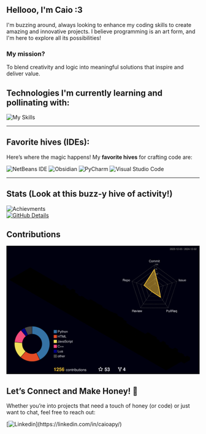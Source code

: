 ## Hellooo, I'm Caio :3  
I'm buzzing around, always looking to enhance my coding skills to create amazing and innovative projects. I believe programming is an art form, and I'm here to explore all its possibilities!  

### My **mission**?  
To blend creativity and logic into meaningful solutions that inspire and deliver value.

## Technologies I'm currently learning and pollinating with:  
![My Skills](https://skillicons.dev/icons?i=py,cpp,java,html,css,js,react,lua,azure,mysql,git)  

---

## Favorite hives (IDEs):  
Here’s where the magic happens! My **favorite hives** for crafting code are:  

![NetBeans IDE](https://img.shields.io/badge/NetBeansIDE-1B6AC6.svg?style=for-the-badge&logo=apache-netbeans-ide&logoColor=white)  ![Obsidian](https://img.shields.io/badge/Obsidian-%23483699.svg?style=for-the-badge&logo=obsidian&logoColor=white)  ![PyCharm](https://img.shields.io/badge/pycharm-143?style=for-the-badge&logo=pycharm&logoColor=black&color=black&labelColor=green)  ![Visual Studio Code](https://img.shields.io/badge/Visual%20Studio%20Code-0078d7.svg?style=for-the-badge&logo=visual-studio-code&logoColor=white)  

---

## Stats (Look at this buzz-y hive of activity!)  
![Achievments](https://github-profile-trophy.vercel.app/?username=CaioaPy&row=1&column=3&theme=dracula&margin-w=15&margin-h=1)  
[![GitHub Details](http://github-profile-summary-cards.vercel.app/api/cards/profile-details?username=CaioaPy&theme=dracula)](https://github.com/vn7n24fzkq/github-profile-summary-cards)  

## Contributions
![Contributions](./profile-3d-contrib/profile-night-rainbow.svg)  

## Let’s Connect and Make Honey! 🍯  
Whether you’re into projects that need a touch of honey (or code) or just want to chat, feel free to reach out:  

[![Linkedin](https://skillicons.dev/icons?i=linkedin,)](https://linkedin.com/in/caioapy/)  

